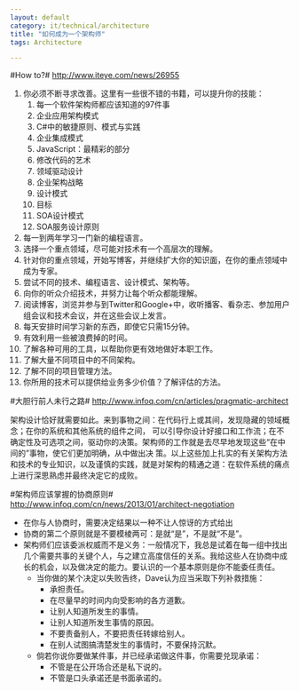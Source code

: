 ```yaml
---
layout: default
category: it/technical/architecture
title: "如何成为一个架构师"
tags: Architecture

---
```

#How to?#
http://www.iteye.com/news/26955

1. 你必须不断寻求改善。这里有一些很不错的书籍，可以提升你的技能：
    1. 每一个软件架构师都应该知道的97件事
    1. 企业应用架构模式
    1. C#中的敏捷原则、模式与实践
    1. 企业集成模式
    1. JavaScript：最精彩的部分
    1. 修改代码的艺术
    1. 领域驱动设计
    1. 企业架构战略
    1. 设计模式
    1. 目标
    1. SOA设计模式
    1. SOA服务设计原则
1. 每一到两年学习一门新的编程语言。
1. 选择一个重点领域，尽可能对技术有一个高层次的理解。
1. 针对你的重点领域，开始写博客，并继续扩大你的知识面，在你的重点领域中成为专家。
1. 尝试不同的技术、编程语言、设计模式、架构等。
1. 向你的听众介绍技术，并努力让每个听众都能理解。
1. 阅读博客，浏览并参与到Twitter和Google+中，收听播客、看杂志、参加用户组会议和技术会议，并在这些会议上发言。
1. 每天安排时间学习新的东西，即使它只需15分钟。
1. 有效利用一些被浪费掉的时间。
1. 了解各种可用的工具，以帮助你更有效地做好本职工作。
1. 了解大量不同项目中的不同架构。
1. 了解不同的项目管理方法。
1. 你所用的技术可以提供给业务多少价值？了解评估的方法。

#大胆行前人未行之路#
http://www.infoq.com/cn/articles/pragmatic-architect

架构设计恰好就需要如此。来到事物之间：在代码行上或其间，发现隐藏的领域概念；在你的系统和其他系统的组件之间， 可以引导你设计好接口和工作流；在不确定性及可选项之间，驱动你的决策。架构师的工作就是去尽早地发现这些“在中间的”事物，使它们更加明确，从中做出决 策。以上这些加上扎实的有关架构方法和技术的专业知识，以及谨慎的实践，就是对架构的精通之道：在软件系统的痛点上进行深思熟虑并最终决定它的成败。


#架构师应该掌握的协商原则#
http://www.infoq.com/cn/news/2013/01/architect-negotiation

* 在你与人协商时，需要决定结果以一种不让人惊讶的方式给出
* 协商的第二个原则就是不要模棱两可：是就“是”，不是就“不是”。
* 架构师们应该委派权威而不是义务：一般情况下，我总是试着在每一组中找出几个需要共事的关键个人，与之建立高度信任的关系。我给这些人在协商中成长的机会，以及做决定的能力。要认识的一个基本原则是你不能委任责任。
    * 当你做的某个决定以失败告终，Dave认为应当采取下列补救措施：
        * 承担责任。
        * 在尽量早的时间内向受影响的各方道歉。
        * 让别人知道所发生的事情。
        * 让别人知道所发生事情的原因。
        * 不要责备别人，不要把责任转嫁给别人。
        * 在别人试图搞清楚发生的事情时，不要保持沉默。
    * 倘若你说你要做某件事，并已经承诺做这件事，你需要兑现承诺：
        * 不管是在公开场合还是私下说的。
        * 不管是口头承诺还是书面承诺的。
